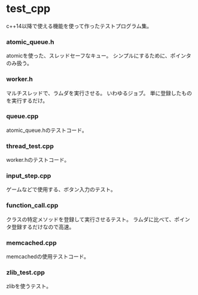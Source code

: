 # test_cpp
c++14以降で使える機能を使って作ったテストプログラム集。

### atomic_queue.h
atomicを使った、スレッドセーフなキュー。
シンプルにするために、ポインタのみ扱う。

### worker.h
マルチスレッドで、ラムダを実行させる。
いわゆるジョブ。
単に登録したものを実行するだけ。

### queue.cpp
atomic_queue.hのテストコード。

### thread_test.cpp
worker.hのテストコード。

### input_step.cpp
ゲームなどで使用する、ボタン入力のテスト。

### function_call.cpp
クラスの特定メソッドを登録して実行させるテスト。
ラムダに比べて、ポインタ登録するだけなので高速。

### memcached.cpp
memcachedの使用テストコード。

### zlib_test.cpp
zlibを使うテスト。
